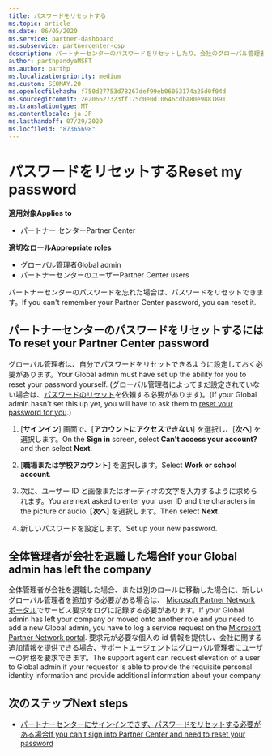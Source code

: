 ```yaml
---
title: パスワードをリセットする
ms.topic: article
ms.date: 06/05/2020
ms.service: partner-dashboard
ms.subservice: partnercenter-csp
description: パートナーセンターのパスワードをリセットしたり、会社のグローバル管理者から支援を受けたりする方法について説明します。また、新しいパートナーセンターのグローバル管理者を追加する方法についても説明します。
author: parthpandyaMSFT
ms.author: parthp
ms.localizationpriority: medium
ms.custom: SEOMAY.20
ms.openlocfilehash: f750d27753d78267def99eb06053174a25d0f04d
ms.sourcegitcommit: 2e206627323ff175c0e0d10646cdba80e9881891
ms.translationtype: MT
ms.contentlocale: ja-JP
ms.lasthandoff: 07/29/2020
ms.locfileid: "87365698"
---
```

# <a name="reset-my-password"></a><span data-ttu-id="f8e17-103">パスワードをリセットする</span><span class="sxs-lookup"><span data-stu-id="f8e17-103">Reset my password</span></span>

<span data-ttu-id="f8e17-104">**適用対象**</span><span class="sxs-lookup"><span data-stu-id="f8e17-104">**Applies to**</span></span>

- <span data-ttu-id="f8e17-105">パートナー センター</span><span class="sxs-lookup"><span data-stu-id="f8e17-105">Partner Center</span></span>
 
<span data-ttu-id="f8e17-106">**適切なロール**</span><span class="sxs-lookup"><span data-stu-id="f8e17-106">**Appropriate roles**</span></span>

- <span data-ttu-id="f8e17-107">グローバル管理者</span><span class="sxs-lookup"><span data-stu-id="f8e17-107">Global admin</span></span>
- <span data-ttu-id="f8e17-108">パートナーセンターのユーザー</span><span class="sxs-lookup"><span data-stu-id="f8e17-108">Partner Center users</span></span>


<span data-ttu-id="f8e17-109">パートナーセンターのパスワードを忘れた場合は、パスワードをリセットできます。</span><span class="sxs-lookup"><span data-stu-id="f8e17-109">If you can't remember your Partner Center password, you can reset it.</span></span>

## <a name="to-reset-your-partner-center-password"></a><span data-ttu-id="f8e17-110">パートナーセンターのパスワードをリセットするには</span><span class="sxs-lookup"><span data-stu-id="f8e17-110">To reset your Partner Center password</span></span>

<span data-ttu-id="f8e17-111">グローバル管理者は、自分でパスワードをリセットできるように設定しておく必要があります。</span><span class="sxs-lookup"><span data-stu-id="f8e17-111">Your Global admin must have set up the ability for you to reset your password yourself.</span></span> <span data-ttu-id="f8e17-112">(グローバル管理者によってまだ設定されていない場合は、[パスワードのリセット](reset-a-user-password.md)を依頼する必要があります)。</span><span class="sxs-lookup"><span data-stu-id="f8e17-112">(If your Global admin hasn't set this up yet, you will have to ask them to [reset your password for you](reset-a-user-password.md).)</span></span>

1. <span data-ttu-id="f8e17-113">[**サインイン**] 画面で、[**アカウントにアクセスできない**] を選択し、[**次へ**] を選択します。</span><span class="sxs-lookup"><span data-stu-id="f8e17-113">On the **Sign in** screen, select **Can't access your account?** and then select **Next**.</span></span>

2. <span data-ttu-id="f8e17-114">[**職場または学校アカウント**] を選択します。</span><span class="sxs-lookup"><span data-stu-id="f8e17-114">Select **Work or school account**.</span></span>

3. <span data-ttu-id="f8e17-115">次に、ユーザー ID と画像またはオーディオの文字を入力するように求められます。</span><span class="sxs-lookup"><span data-stu-id="f8e17-115">You are next asked to enter your user ID and the characters in the picture or audio.</span></span> <span data-ttu-id="f8e17-116">**[次へ]** を選択します。</span><span class="sxs-lookup"><span data-stu-id="f8e17-116">Then select **Next**.</span></span>

4. <span data-ttu-id="f8e17-117">新しいパスワードを設定します。</span><span class="sxs-lookup"><span data-stu-id="f8e17-117">Set up your new password.</span></span>

## <a name="if-your-global-admin-has-left-the-company"></a><span data-ttu-id="f8e17-118">全体管理者が会社を退職した場合</span><span class="sxs-lookup"><span data-stu-id="f8e17-118">If your Global admin has left the company</span></span>

<span data-ttu-id="f8e17-119">全体管理者が会社を退職した場合、または別のロールに移動した場合に、新しいグローバル管理者を追加する必要がある場合は、 [Microsoft Partner Network ポータル](https://partner.microsoft.com/commercial#/)でサービス要求をログに記録する必要があります。</span><span class="sxs-lookup"><span data-stu-id="f8e17-119">If your Global admin has left your company or moved onto another role and you need to add a new Global admin, you have to log a service request on the [Microsoft Partner Network portal](https://partner.microsoft.com/commercial#/).</span></span> <span data-ttu-id="f8e17-120">要求元が必要な個人の id 情報を提供し、会社に関する追加情報を提供できる場合、サポートエージェントはグローバル管理者にユーザーの昇格を要求できます。</span><span class="sxs-lookup"><span data-stu-id="f8e17-120">The support agent can request elevation of a user to Global admin if your requestor is able to provide the requisite personal identity information and provide additional information about your company.</span></span>

## <a name="next-steps"></a><span data-ttu-id="f8e17-121">次のステップ</span><span class="sxs-lookup"><span data-stu-id="f8e17-121">Next steps</span></span>

- [<span data-ttu-id="f8e17-122">パートナーセンターにサインインできず、パスワードをリセットする必要がある場合</span><span class="sxs-lookup"><span data-stu-id="f8e17-122">If you can't sign into Partner Center and need to reset your password</span></span>](unable-to-sign-in.md)